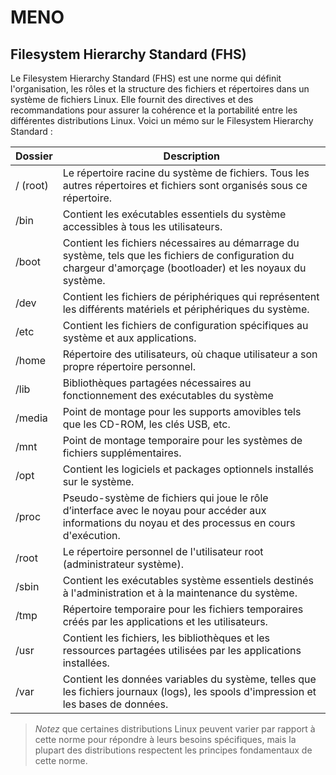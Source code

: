 # MENO
## Filesystem Hierarchy Standard (FHS)
Le Filesystem Hierarchy Standard (FHS) est une norme qui définit l'organisation, les rôles et la structure des fichiers et répertoires dans un système de fichiers Linux. Elle fournit des directives et des recommandations pour assurer la cohérence et la portabilité entre les différentes distributions Linux. Voici un mémo sur le Filesystem Hierarchy Standard :

Dossier | Description
 --- | --- 
/ (root) | Le répertoire racine du système de fichiers. Tous les autres répertoires et fichiers sont organisés sous ce répertoire.
/bin  | Contient les exécutables essentiels du système accessibles à tous les utilisateurs.
/boot | Contient les fichiers nécessaires au démarrage du système, tels que les fichiers de configuration du chargeur d'amorçage (bootloader) et les noyaux du système.
/dev | Contient les fichiers de périphériques qui représentent les différents matériels et périphériques du système.
/etc | Contient les fichiers de configuration spécifiques au système et aux applications.
/home | Répertoire des utilisateurs, où chaque utilisateur a son propre répertoire personnel.
/lib | Bibliothèques partagées nécessaires au fonctionnement des exécutables du système
/media | Point de montage pour les supports amovibles tels que les CD-ROM, les clés USB, etc.
/mnt | Point de montage temporaire pour les systèmes de fichiers supplémentaires.
/opt | Contient les logiciels et packages optionnels installés sur le système.
/proc | Pseudo-système de fichiers qui joue le rôle d’interface avec le noyau pour accéder aux informations du noyau et des processus en cours d'exécution.
/root | Le répertoire personnel de l'utilisateur root (administrateur système).
/sbin | Contient les exécutables système essentiels destinés à l'administration et à la maintenance du système.
/tmp | Répertoire temporaire pour les fichiers temporaires créés par les applications et les utilisateurs.
/usr | Contient les fichiers, les bibliothèques et les ressources partagées utilisées par les applications installées.
/var | Contient les données variables du système, telles que les fichiers journaux (logs), les spools d'impression et les bases de données.

> *Notez* que certaines distributions Linux peuvent varier par rapport à cette norme pour répondre à leurs besoins spécifiques, mais la plupart des distributions respectent les principes fondamentaux de cette norme.
